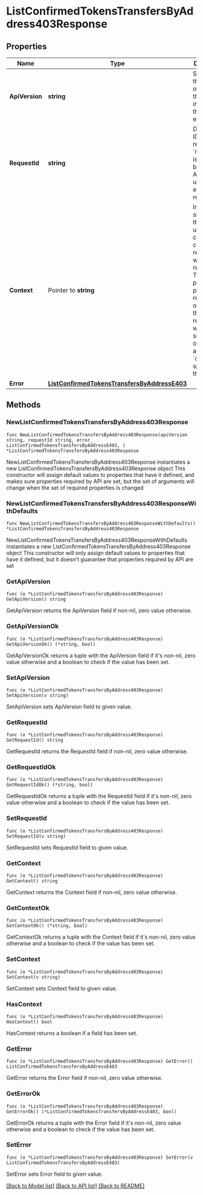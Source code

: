 # ListConfirmedTokensTransfersByAddress403Response

## Properties

Name | Type | Description | Notes
------------ | ------------- | ------------- | -------------
**ApiVersion** | **string** | Specifies the version of the API that incorporates this endpoint. | 
**RequestId** | **string** | Defines the ID of the request. The &#x60;requestId&#x60; is generated by Crypto APIs and it&#39;s unique for every request. | 
**Context** | Pointer to **string** | In batch situations the user can use the context to correlate responses with requests. This property is present regardless of whether the response was successful or returned as an error. &#x60;context&#x60; is specified by the user. | [optional] 
**Error** | [**ListConfirmedTokensTransfersByAddressE403**](ListConfirmedTokensTransfersByAddressE403.md) |  | 

## Methods

### NewListConfirmedTokensTransfersByAddress403Response

`func NewListConfirmedTokensTransfersByAddress403Response(apiVersion string, requestId string, error_ ListConfirmedTokensTransfersByAddressE403, ) *ListConfirmedTokensTransfersByAddress403Response`

NewListConfirmedTokensTransfersByAddress403Response instantiates a new ListConfirmedTokensTransfersByAddress403Response object
This constructor will assign default values to properties that have it defined,
and makes sure properties required by API are set, but the set of arguments
will change when the set of required properties is changed

### NewListConfirmedTokensTransfersByAddress403ResponseWithDefaults

`func NewListConfirmedTokensTransfersByAddress403ResponseWithDefaults() *ListConfirmedTokensTransfersByAddress403Response`

NewListConfirmedTokensTransfersByAddress403ResponseWithDefaults instantiates a new ListConfirmedTokensTransfersByAddress403Response object
This constructor will only assign default values to properties that have it defined,
but it doesn't guarantee that properties required by API are set

### GetApiVersion

`func (o *ListConfirmedTokensTransfersByAddress403Response) GetApiVersion() string`

GetApiVersion returns the ApiVersion field if non-nil, zero value otherwise.

### GetApiVersionOk

`func (o *ListConfirmedTokensTransfersByAddress403Response) GetApiVersionOk() (*string, bool)`

GetApiVersionOk returns a tuple with the ApiVersion field if it's non-nil, zero value otherwise
and a boolean to check if the value has been set.

### SetApiVersion

`func (o *ListConfirmedTokensTransfersByAddress403Response) SetApiVersion(v string)`

SetApiVersion sets ApiVersion field to given value.


### GetRequestId

`func (o *ListConfirmedTokensTransfersByAddress403Response) GetRequestId() string`

GetRequestId returns the RequestId field if non-nil, zero value otherwise.

### GetRequestIdOk

`func (o *ListConfirmedTokensTransfersByAddress403Response) GetRequestIdOk() (*string, bool)`

GetRequestIdOk returns a tuple with the RequestId field if it's non-nil, zero value otherwise
and a boolean to check if the value has been set.

### SetRequestId

`func (o *ListConfirmedTokensTransfersByAddress403Response) SetRequestId(v string)`

SetRequestId sets RequestId field to given value.


### GetContext

`func (o *ListConfirmedTokensTransfersByAddress403Response) GetContext() string`

GetContext returns the Context field if non-nil, zero value otherwise.

### GetContextOk

`func (o *ListConfirmedTokensTransfersByAddress403Response) GetContextOk() (*string, bool)`

GetContextOk returns a tuple with the Context field if it's non-nil, zero value otherwise
and a boolean to check if the value has been set.

### SetContext

`func (o *ListConfirmedTokensTransfersByAddress403Response) SetContext(v string)`

SetContext sets Context field to given value.

### HasContext

`func (o *ListConfirmedTokensTransfersByAddress403Response) HasContext() bool`

HasContext returns a boolean if a field has been set.

### GetError

`func (o *ListConfirmedTokensTransfersByAddress403Response) GetError() ListConfirmedTokensTransfersByAddressE403`

GetError returns the Error field if non-nil, zero value otherwise.

### GetErrorOk

`func (o *ListConfirmedTokensTransfersByAddress403Response) GetErrorOk() (*ListConfirmedTokensTransfersByAddressE403, bool)`

GetErrorOk returns a tuple with the Error field if it's non-nil, zero value otherwise
and a boolean to check if the value has been set.

### SetError

`func (o *ListConfirmedTokensTransfersByAddress403Response) SetError(v ListConfirmedTokensTransfersByAddressE403)`

SetError sets Error field to given value.



[[Back to Model list]](../README.md#documentation-for-models) [[Back to API list]](../README.md#documentation-for-api-endpoints) [[Back to README]](../README.md)


